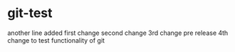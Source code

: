# git-test
another line added
first change
second change
3rd change pre release
4th change
to test functionality of git
